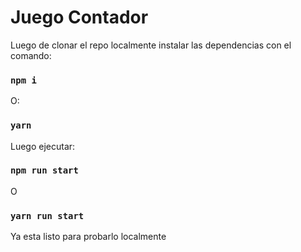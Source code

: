
# Juego Contador

Luego de clonar el repo localmente instalar las dependencias con el comando:
### `npm i`

O: 
### `yarn`

Luego ejecutar:
### `npm run start`
O
### `yarn run start`
Ya esta listo para probarlo localmente
